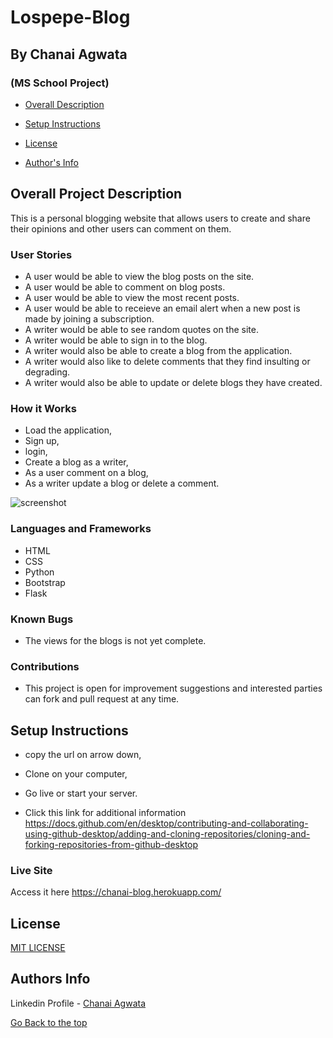 # Lospepe-Blog

## By Chanai Agwata
### (MS School Project)

* [Overall Description](https://github.com/chanaiagwata/Lospepe-Blog/tree/master#overall-project-description)

* [Setup Instructions](https://github.com/chanaiagwata/Lospepe-Blog/edit/master/README.md#setup-instructions)

* [License](https://github.com/chanaiagwata/Lospepe-Blog/edit/master/README.md#license)

* [Author's Info](https://github.com/chanaiagwata/Lospepe-Blog/edit/master/README.md#authors-info)

## Overall Project Description
<p>This is a personal blogging website that allows users to create and share their opinions and other users can comment on them.</p>

### User Stories
* A user would be able to view the blog posts on the site.
* A user would be able to comment on blog posts.
* A user would be able to view the most recent posts.
* A user would be able to receieve an email alert when a new post is made by joining a subscription.
* A writer would be able to see random quotes on the site.
* A writer would be able to sign in to the blog.
* A writer would also be able to create a blog from the application.
* A writer would also like to delete comments that they find insulting or degrading.
* A writer would also be able to update or delete blogs they have created.
### How it Works
* Load the application,
* Sign up,
* login,
* Create a blog as a writer,
* As a user comment on a blog,
* As a writer update a blog or delete a comment.

![screenshot]()
### Languages and Frameworks
* HTML
* CSS
* Python
* Bootstrap
* Flask
### Known Bugs
* The views for the blogs is not yet complete.
### Contributions
* This project is open for improvement suggestions and interested parties can fork and pull request at any time.

## Setup Instructions
* copy the url on arrow down,
* Clone on your computer,
* Go live or start your server.

* Click this link for additional information https://docs.github.com/en/desktop/contributing-and-collaborating-using-github-desktop/adding-and-cloning-repositories/cloning-and-forking-repositories-from-github-desktop

### Live Site
Access it here  https://chanai-blog.herokuapp.com/


## License
[MIT LICENSE](LICENSE)


## Authors Info

Linkedin Profile - [Chanai Agwata](https://www.linkedin.com/in/chanai-agwata-90a345146/)

[Go Back to the top](#portfolio)

